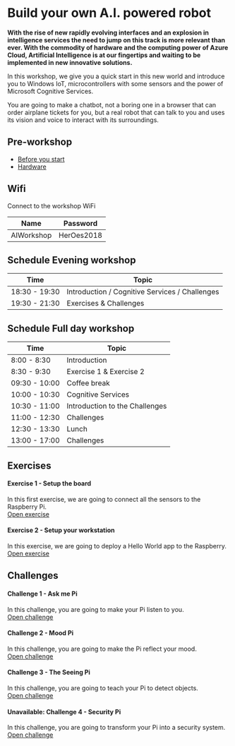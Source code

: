 # Build your own A.I. powered robot
**With the rise of new rapidly evolving interfaces and an explosion in intelligence services the need to jump on this track is more relevant than ever. With the commodity of hardware and the computing power of Azure Cloud, Artificial Intelligence is at our fingertips and waiting to be implemented in new innovative solutions.**

In this workshop, we give you a quick start in this new world and introduce you to Windows IoT, microcontrollers with some sensors and the power of Microsoft Cognitive Services. 

You are going to make a chatbot, not a boring one in a browser that can order airplane tickets for you, but a real robot that can talk to you and uses its vision and voice to interact with its surroundings.

## Pre-workshop
* [Before you start](Before%20the%20workshop.md)
* [Hardware](hardware.md)

## Wifi
Connect to the workshop WiFi 

| Name | Password |
| --- | --- |
| AIWorkshop | HerOes2018


## Schedule Evening workshop
| Time | Topic |
| --- | --- |
| 18:30 - 19:30 | Introduction / Cognitive Services / Challenges
| 19:30 - 21:30 | Exercises & Challenges


## Schedule Full day workshop
| Time | Topic |
| --- | --- |
| 8:00 - 8:30 | Introduction
| 8:30 - 9:30 | Exercise 1 & Exercise 2
| 09:30 - 10:00 | Coffee break
| 10:00 - 10:30 | Cognitive Services
| 10:30 - 11:00 | Introduction to the Challenges
| 11:00 - 12:30 | Challenges
| 12:30 - 13:30 | Lunch
| 13:00 - 17:00 | Challenges

## Exercises

#### Exercise 1 - Setup the board
In this first exercise, we are going to connect all the sensors to the Raspberry Pi.   
[Open exercise](Exercise%201/readme.md)

#### Exercise 2 - Setup your workstation
In this exercise, we are going to deploy a Hello World app to the Raspberry.   
[Open exercise](Exercise%202/Readme.md)

## Challenges

#### Challenge 1 - Ask me Pi
In this challenge, you are going to make your Pi listen to you.     
[Open challenge](Challenge%201/readme.md)

#### Challenge 2 - Mood Pi
In this challenge, you are going to make the Pi reflect your mood.    
[Open challenge](Challenge%202/readme.md)

#### Challenge 3 - The Seeing Pi
In this challenge, you are going to teach your Pi to detect objects.    
[Open challenge](Challenge%203/readme.md)

#### Unavailable: Challenge 4 - Security Pi
In this challenge, you are going to transform your Pi into a security system.    
[Open challenge](Challenge%204/readme.md)
